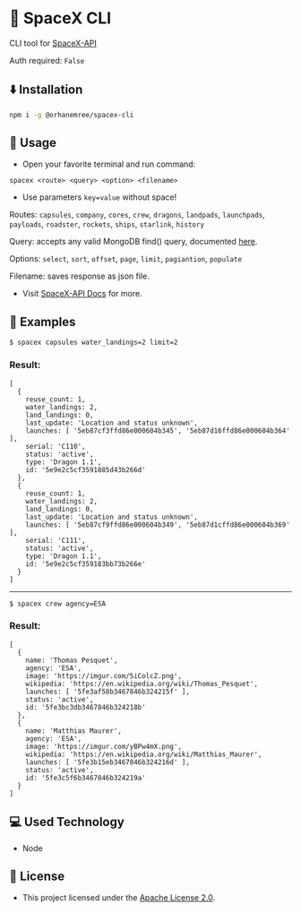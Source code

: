 # 🚀 SpaceX CLI
CLI tool for [SpaceX-API](https://github.com/r-spacex/SpaceX-API)

Auth required: ``False``

## ⬇️ Installation
```bash
npm i -g @orhanemree/spacex-cli
```

## 🧐 Usage
* Open your favorite terminal and run command:

```
spacex <route> <query> <option> <filename>
```

* Use parameters ``key=value`` without space!

Routes:  ``capsules``, ``company``, ``cores``,  ``crew``,  ``dragons``,  ``landpads``,  ``launchpads``,  ``payloads``,  ``roadster``,  ``rockets``,  ``ships``,  ``starlink``,  ``history``

Query: accepts any valid MongoDB find() query, documented [here](https://docs.mongodb.com/manual/tutorial/query-documents/).

Options: ``select``,  ``sort``,  ``offset``,  ``page``,  ``limit``,  ``pagiantion``,  ``populate``

Filename: saves response as json file.

* Visit [SpaceX-API Docs](https://github.com/r-spacex/SpaceX-API/blob/master/docs/README.md)  for more. 

## 🔎 Examples
```
$ spacex capsules water_landings=2 limit=2
```

### Result:

```
[
  {
    reuse_count: 1,
    water_landings: 2,
    land_landings: 0,
    last_update: 'Location and status unknown',
    launches: [ '5eb87cf3ffd86e000604b345', '5eb87d16ffd86e000604b364' ],
    serial: 'C110',
    status: 'active',
    type: 'Dragon 1.1',
    id: '5e9e2c5cf3591885d43b266d'
  },
  {
    reuse_count: 1,
    water_landings: 2,
    land_landings: 0,
    last_update: 'Location and status unknown',
    launches: [ '5eb87cf9ffd86e000604b349', '5eb87d1cffd86e000604b369' ],
    serial: 'C111',
    status: 'active',
    type: 'Dragon 1.1',
    id: '5e9e2c5cf359183bb73b266e'
  }
]
```
--- 

```
$ spacex crew agency=ESA
```

### Result:

```
[
  {
    name: 'Thomas Pesquet',
    agency: 'ESA',
    image: 'https://imgur.com/5iColcZ.png',
    wikipedia: 'https://en.wikipedia.org/wiki/Thomas_Pesquet',
    launches: [ '5fe3af58b3467846b324215f' ],
    status: 'active',
    id: '5fe3bc3db3467846b324218b'
  },
  {
    name: 'Matthias Maurer',
    agency: 'ESA',
    image: 'https://imgur.com/yBPw4mX.png',
    wikipedia: 'https://en.wikipedia.org/wiki/Matthias_Maurer',
    launches: [ '5fe3b15eb3467846b324216d' ],
    status: 'active',
    id: '5fe3c5f6b3467846b324219a'
  }
]
```

## 💻 Used Technology
* Node

## 📃 License
* This project licensed under the [Apache License 2.0](https://github.com/orhanemree/spacex-cli/blob/master/LICENSE).